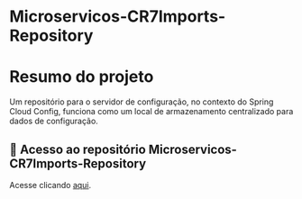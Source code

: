 # Microservicos-CR7Imports-Repository

# Resumo do projeto
Um repositório para o servidor de configuração, no contexto do Spring Cloud Config, funciona como um local de armazenamento centralizado para dados de configuração.

## 📁 Acesso ao repositório Microservicos-CR7Imports-Repository
Acesse clicando [aqui](https://github.com/DouglasProenca/microservices-cr7Imports-repository).  
